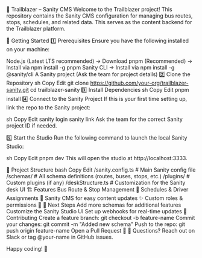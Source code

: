 🚌 Trailblazer – Sanity CMS
Welcome to the Trailblazer project! This repository contains the Sanity CMS configuration for managing bus routes, stops, schedules, and related data. This serves as the content backend for the Trailblazer platform.

🚀 Getting Started
1️⃣ Prerequisites
Ensure you have the following installed on your machine:

Node.js (Latest LTS recommended) → Download
pnpm (Recommended) → Install via npm install -g pnpm
Sanity CLI → Install via npm install -g @sanity/cli
A Sanity project (Ask the team for project details)
2️⃣ Clone the Repository
sh
Copy
Edit
git clone https://github.com/your-org/trailblazer-sanity.git
cd trailblazer-sanity
3️⃣ Install Dependencies
sh
Copy
Edit
pnpm install
4️⃣ Connect to the Sanity Project
If this is your first time setting up, link the repo to the Sanity project:

sh
Copy
Edit
sanity login
sanity link
Ask the team for the correct Sanity project ID if needed.

5️⃣ Start the Studio
Run the following command to launch the local Sanity Studio:

sh
Copy
Edit
pnpm dev
This will open the studio at http://localhost:3333.

📁 Project Structure
bash
Copy
Edit
/sanity.config.ts  # Main Sanity config file
/schemas/          # All schema definitions (routes, buses, stops, etc.)
/plugins/          # Custom plugins (if any)
/deskStructure.ts  # Customization for the Sanity desk UI
🏗 Features
Bus Route & Stop Management 🏁
Schedules & Driver Assignments 📆
Sanity CMS for easy content updates ✨
Custom roles & permissions 🔐
📌 Next Steps
Add more schemas for additional features
Customize the Sanity Studio UI
Set up webhooks for real-time updates
🤝 Contributing
Create a feature branch: git checkout -b feature-name
Commit your changes: git commit -m "Added new schema"
Push to the repo: git push origin feature-name
Open a Pull Request 🚀
💬 Questions?
Reach out on Slack or tag @your-name in GitHub issues.

Happy coding! 🚀

